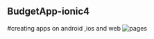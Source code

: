 ## BudgetApp-ionic4

#creating apps on android ,ios and web
![pages](https://user-images.githubusercontent.com/22851920/60629459-da68de00-9dc3-11e9-9d3d-8509bff5684e.PNG)
